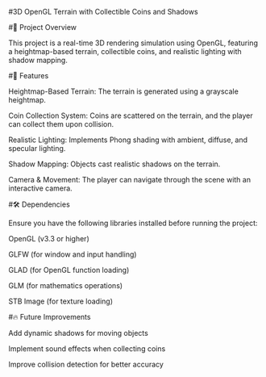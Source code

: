 #3D OpenGL Terrain with Collectible Coins and Shadows

#📌 Project Overview

This project is a real-time 3D rendering simulation using OpenGL, featuring a heightmap-based terrain, collectible coins, and realistic lighting with shadow mapping.

#🚀 Features

Heightmap-Based Terrain: The terrain is generated using a grayscale heightmap.

Coin Collection System: Coins are scattered on the terrain, and the player can collect them upon collision.

Realistic Lighting: Implements Phong shading with ambient, diffuse, and specular lighting.

Shadow Mapping: Objects cast realistic shadows on the terrain.

Camera & Movement: The player can navigate through the scene with an interactive camera.

#🛠️ Dependencies

Ensure you have the following libraries installed before running the project:

OpenGL (v3.3 or higher)

GLFW (for window and input handling)

GLAD (for OpenGL function loading)

GLM (for mathematics operations)

STB Image (for texture loading)

#🔥 Future Improvements

Add dynamic shadows for moving objects

Implement sound effects when collecting coins

Improve collision detection for better accuracy

